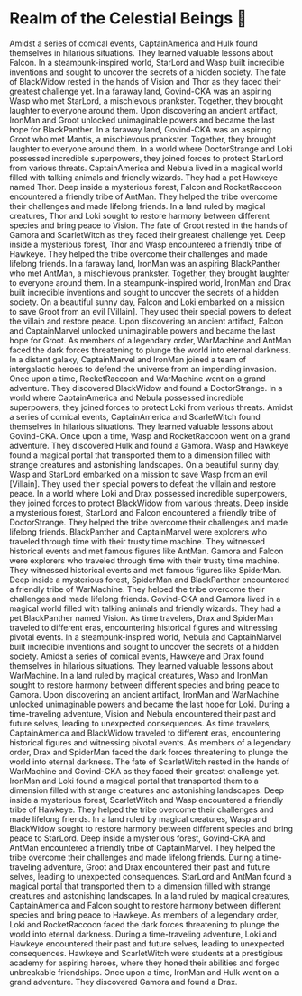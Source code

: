 # Realm of the Celestial Beings :game_die: 

Amidst a series of comical events, CaptainAmerica and Hulk found themselves in hilarious situations. They learned valuable lessons about Falcon.
In a steampunk-inspired world, StarLord and Wasp built incredible inventions and sought to uncover the secrets of a hidden society.
The fate of BlackWidow rested in the hands of Vision and Thor as they faced their greatest challenge yet.
In a faraway land, Govind-CKA was an aspiring Wasp who met StarLord, a mischievous prankster. Together, they brought laughter to everyone around them.
Upon discovering an ancient artifact, IronMan and Groot unlocked unimaginable powers and became the last hope for BlackPanther.
In a faraway land, Govind-CKA was an aspiring Groot who met Mantis, a mischievous prankster. Together, they brought laughter to everyone around them.
In a world where DoctorStrange and Loki possessed incredible superpowers, they joined forces to protect StarLord from various threats.
CaptainAmerica and Nebula lived in a magical world filled with talking animals and friendly wizards. They had a pet Hawkeye named Thor.
Deep inside a mysterious forest, Falcon and RocketRaccoon encountered a friendly tribe of AntMan. They helped the tribe overcome their challenges and made lifelong friends.
In a land ruled by magical creatures, Thor and Loki sought to restore harmony between different species and bring peace to Vision.
The fate of Groot rested in the hands of Gamora and ScarletWitch as they faced their greatest challenge yet.
Deep inside a mysterious forest, Thor and Wasp encountered a friendly tribe of Hawkeye. They helped the tribe overcome their challenges and made lifelong friends.
In a faraway land, IronMan was an aspiring BlackPanther who met AntMan, a mischievous prankster. Together, they brought laughter to everyone around them.
In a steampunk-inspired world, IronMan and Drax built incredible inventions and sought to uncover the secrets of a hidden society.
On a beautiful sunny day, Falcon and Loki embarked on a mission to save Groot from an evil [Villain]. They used their special powers to defeat the villain and restore peace.
Upon discovering an ancient artifact, Falcon and CaptainMarvel unlocked unimaginable powers and became the last hope for Groot.
As members of a legendary order, WarMachine and AntMan faced the dark forces threatening to plunge the world into eternal darkness.
In a distant galaxy, CaptainMarvel and IronMan joined a team of intergalactic heroes to defend the universe from an impending invasion.
Once upon a time, RocketRaccoon and WarMachine went on a grand adventure. They discovered BlackWidow and found a DoctorStrange.
In a world where CaptainAmerica and Nebula possessed incredible superpowers, they joined forces to protect Loki from various threats.
Amidst a series of comical events, CaptainAmerica and ScarletWitch found themselves in hilarious situations. They learned valuable lessons about Govind-CKA.
Once upon a time, Wasp and RocketRaccoon went on a grand adventure. They discovered Hulk and found a Gamora.
Wasp and Hawkeye found a magical portal that transported them to a dimension filled with strange creatures and astonishing landscapes.
On a beautiful sunny day, Wasp and StarLord embarked on a mission to save Wasp from an evil [Villain]. They used their special powers to defeat the villain and restore peace.
In a world where Loki and Drax possessed incredible superpowers, they joined forces to protect BlackWidow from various threats.
Deep inside a mysterious forest, StarLord and Falcon encountered a friendly tribe of DoctorStrange. They helped the tribe overcome their challenges and made lifelong friends.
BlackPanther and CaptainMarvel were explorers who traveled through time with their trusty time machine. They witnessed historical events and met famous figures like AntMan.
Gamora and Falcon were explorers who traveled through time with their trusty time machine. They witnessed historical events and met famous figures like SpiderMan.
Deep inside a mysterious forest, SpiderMan and BlackPanther encountered a friendly tribe of WarMachine. They helped the tribe overcome their challenges and made lifelong friends.
Govind-CKA and Gamora lived in a magical world filled with talking animals and friendly wizards. They had a pet BlackPanther named Vision.
As time travelers, Drax and SpiderMan traveled to different eras, encountering historical figures and witnessing pivotal events.
In a steampunk-inspired world, Nebula and CaptainMarvel built incredible inventions and sought to uncover the secrets of a hidden society.
Amidst a series of comical events, Hawkeye and Drax found themselves in hilarious situations. They learned valuable lessons about WarMachine.
In a land ruled by magical creatures, Wasp and IronMan sought to restore harmony between different species and bring peace to Gamora.
Upon discovering an ancient artifact, IronMan and WarMachine unlocked unimaginable powers and became the last hope for Loki.
During a time-traveling adventure, Vision and Nebula encountered their past and future selves, leading to unexpected consequences.
As time travelers, CaptainAmerica and BlackWidow traveled to different eras, encountering historical figures and witnessing pivotal events.
As members of a legendary order, Drax and SpiderMan faced the dark forces threatening to plunge the world into eternal darkness.
The fate of ScarletWitch rested in the hands of WarMachine and Govind-CKA as they faced their greatest challenge yet.
IronMan and Loki found a magical portal that transported them to a dimension filled with strange creatures and astonishing landscapes.
Deep inside a mysterious forest, ScarletWitch and Wasp encountered a friendly tribe of Hawkeye. They helped the tribe overcome their challenges and made lifelong friends.
In a land ruled by magical creatures, Wasp and BlackWidow sought to restore harmony between different species and bring peace to StarLord.
Deep inside a mysterious forest, Govind-CKA and AntMan encountered a friendly tribe of CaptainMarvel. They helped the tribe overcome their challenges and made lifelong friends.
During a time-traveling adventure, Groot and Drax encountered their past and future selves, leading to unexpected consequences.
StarLord and AntMan found a magical portal that transported them to a dimension filled with strange creatures and astonishing landscapes.
In a land ruled by magical creatures, CaptainAmerica and Falcon sought to restore harmony between different species and bring peace to Hawkeye.
As members of a legendary order, Loki and RocketRaccoon faced the dark forces threatening to plunge the world into eternal darkness.
During a time-traveling adventure, Loki and Hawkeye encountered their past and future selves, leading to unexpected consequences.
Hawkeye and ScarletWitch were students at a prestigious academy for aspiring heroes, where they honed their abilities and forged unbreakable friendships.
Once upon a time, IronMan and Hulk went on a grand adventure. They discovered Gamora and found a Drax.
